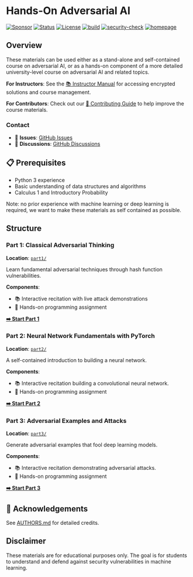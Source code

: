 # Hands-On Adversarial AI

[![Sponsor](https://img.shields.io/badge/Sponsor-❤️-pink.svg)](https://github.com/sponsors/jadidbourbaki)
[![Status](https://img.shields.io/badge/Status-Active-brightgreen.svg)](https://github.com/jadidbourbaki/adversarial-ai-assignments)
[![License](https://img.shields.io/badge/License-MIT-green.svg)](LICENSE)
[![build](https://github.com/jadidbourbaki/adversarial-ai-assignments/workflows/build/badge.svg)](https://github.com/jadidbourbaki/adversarial-ai-assignments/actions?query=workflow%3Abuild)
[![security-check](https://github.com/jadidbourbaki/adversarial-ai-assignments/workflows/security-check/badge.svg)](https://github.com/jadidbourbaki/adversarial-ai-assignments/actions?query=workflow%3A%22security-check%22)
[![homepage](https://github.com/jadidbourbaki/adversarial-ai-assignments/workflows/homepage/badge.svg)](https://github.com/jadidbourbaki/adversarial-ai-assignments/actions?query=workflow%3A%22homepage%22)

## Overview

These materials can be used either as a stand-alone and self-contained course on adversarial AI, or as a hands-on component of a more detailed university-level course on adversarial AI and related topics.

**For Instructors**: See the [📚 Instructor Manual](INSTRUCTOR_MANUAL.md) for accessing encrypted solutions and course management.

**For Contributors**: Check out our [🤝 Contributing Guide](CONTRIBUTING.md) to help improve the course materials.

### Contact
- 🐛 **Issues**: [GitHub Issues](https://github.com/jadidbourbaki/adversarial-ai/issues)
- 💬 **Discussions**: [GitHub Discussions](https://github.com/jadidbourbaki/adversarial-ai/discussions)

## 📋 Prerequisites

- Python 3 experience
- Basic understanding of data structures and algorithms
- Calculus 1 and Introductory Probability

Note: no prior experience with machine learning or deep learning is required, we want to make these materials as self contained as possible.

## Structure

### Part 1: Classical Adversarial Thinking
**Location**: [`part1/`](part1/)

Learn fundamental adversarial techniques through hash function vulnerabilities.

**Components**:
- 📚 Interactive recitation with live attack demonstrations
- 📝 Hands-on programming assignment

[**➡️ Start Part 1**](part1/)

### Part 2: Neural Network Fundamentals with PyTorch
**Location**: [`part2/`](part2/)

A self-contained introduction to building a neural network.

**Components**:
- 📚 Interactive recitation building a convolutional neural network.
- 📝 Hands-on programming assignment

[**➡️ Start Part 2**](part2/)

### Part 3: Adversarial Examples and Attacks
**Location**: [`part3/`](part3/)

Generate adversarial examples that fool deep learning models.

**Components**:
- 📚 Interactive recitation demonstrating adversarial attacks.
- 📝 Hands-on programming assignment

[**➡️ Start Part 3**](part3/)

## 👥 Acknowledgements

See [AUTHORS.md](AUTHORS.md) for detailed credits. 

## Disclaimer

These materials are for educational purposes only. The goal is for students to understand and defend against security vulnerabilities in machine learning.